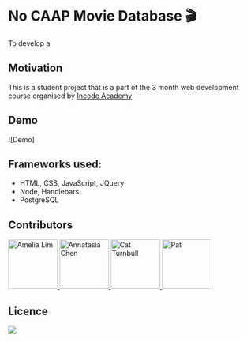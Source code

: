 #  No CAAP Movie Database :clapper:

To develop a 

## Motivation 
This is a student project that is a part of the 3 month web development course organised by [Incode Academy](https://www.inco.org.au/incode)

## Demo 
![Demo]

## Frameworks used:

- HTML, CSS, JavaScript, JQuery
- Node, Handlebars
- PostgreSQL

## Contributors 
<a href="https://github.com/AmeliaLim">
  <img src="https://github.com/AmeliaLim.png" alt="Amelia Lim" width="100"/>
</a>

<a href="https://github.com/hi-i-am-ana">
  <img src="https://github.com/hi-i-am-ana.png" alt="Annatasia Chen" width="100"/>
</a>

<a href="https://github.com/cattrn">
  <img src="https://github.com/cattrn.png" alt="Cat Turnbull" width="100"/>
</a>

<a href="https://github.com/patk">
  <img src="https://github.com/patk.png" alt="Pat" width="100"/>
</a>



## Licence 
![](https://img.shields.io/badge/cocoapods/l/:spec)
